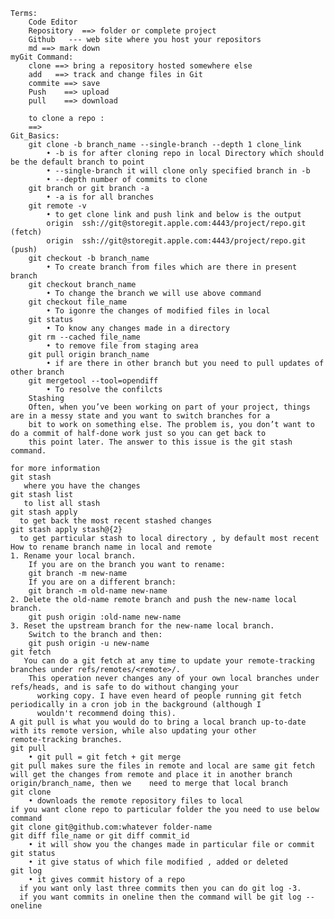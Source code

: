 
	Terms:
	    Code Editor
	    Repository  ==> folder or complete project
	    Github   --- web site where you host your repositors
	    md ==> mark down 
	myGit Command:
	    clone ==> bring a repository hosted somewhere else
	    add   ==> track and change files in Git
	    commite ==> save 
	    Push    ==> upload
	    pull    ==> download

	    to clone a repo :
		==> 
	Git_Basics:
		git clone -b branch_name --single-branch --depth 1 clone_link
			• -b is for after cloning repo in local Directory which should be the default branch to point
			• --single-branch it will clone only specified branch in -b
			• --depth number of commits to clone
		git branch or git branch -a
			• -a is for all branches
		git remote -v
			• to get clone link and push link and below is the output
			origin	ssh://git@storegit.apple.com:4443/project/repo.git (fetch)
			origin	ssh://git@storegit.apple.com:4443/project/repo.git (push)
		git checkout -b branch_name
			• To create branch from files which are there in present branch
		git checkout branch_name
			• To change the branch we will use above command
		git checkout file_name
			• To igonre the changes of modified files in local
		git status
			• To know any changes made in a directory
		git rm --cached file_name
			• to remove file from staging area
		git pull origin branch_name
			• if are there in other branch but you need to pull updates of other branch
		git mergetool --tool=opendiff
			• To resolve the confilcts
		Stashing
		Often, when you’ve been working on part of your project, things are in a messy state and you want to switch branches for a 
		bit to work on something else. The problem is, you don’t want to do a commit of half-done work just so you can get back to 
		this point later. The answer to this issue is the git stash command. 

	for more information
	git stash
	   where you have the changes 
	git stash list
	   to list all stash 
	git stash apply
	  to get back the most recent stashed changes 
	git stash apply stash@{2}
	  to get particular stash to local directory , by default most recent 
	How to rename branch name in local and remote
	1. Rename your local branch.
		If you are on the branch you want to rename:
		git branch -m new-name
		If you are on a different branch:
		git branch -m old-name new-name
	2. Delete the old-name remote branch and push the new-name local branch. 
		git push origin :old-name new-name
	3. Reset the upstream branch for the new-name local branch.
		Switch to the branch and then:
		git push origin -u new-name
	git fetch
	   You can do a git fetch at any time to update your remote-tracking branches under refs/remotes/<remote>/.
		This operation never changes any of your own local branches under refs/heads, and is safe to do without changing your 
		  working copy. I have even heard of people running git fetch periodically in a cron job in the background (although I 
		  wouldn't recommend doing this).
	A git pull is what you would do to bring a local branch up-to-date with its remote version, while also updating your other 
	remote-tracking branches.
	git pull
		• git pull = git fetch + git merge
	git pull makes sure the files in remote and local are same git fetch will get the changes from remote and place it in another branch origin/branch_name, then we 	need to merge that local branch
	git clone
		• downloads the remote repository files to local
  	if you want clone repo to particular folder the you need to use below command 
  	git clone git@github.com:whatever folder-name
	git diff file_name or git diff commit_id
		• it will show you the changes made in particular file or commit
	git status
		• it give status of which file modified , added or deleted
	git log
		• it gives commit history of a repo
	  if you want only last three commits then you can do git log -3.
	  if you want commits in oneline then the command will be git log --oneline

